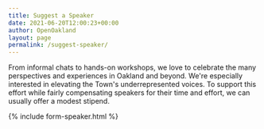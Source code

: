 ```yaml
---
title: Suggest a Speaker
date: 2021-06-20T12:00:23+00:00
author: OpenOakland
layout: page
permalink: /suggest-speaker/
---
```


From informal chats to hands-on workshops, we love to celebrate the many perspectives and experiences in Oakland and beyond. We're especially interested in elevating the Town's underrepresented voices. To support this effort while fairly compensating speakers for their time and effort, we can usually offer a modest stipend.

{% include form-speaker.html %}

